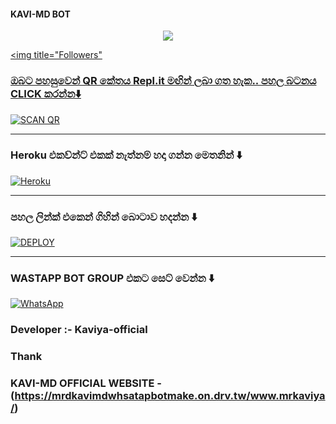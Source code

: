 #### KAVI-MD BOT 

<p align="center"> <a href="github.com/kaviyaofficial"><img align="center" src="https://telegra.ph/file/26c439dc3985ec964cb32.jpg"/></a>

 <p align="center">

<a href=""><img title="Followers" 







### ඔබට පහසුවෙන් QR කේතය Repl.it මඟින් ලබා ගත හැක.. පහල බටනය CLICK කරන්න⬇️

   

<a href='https://baileys-md-qr.herokuapp.com/deployment' target="_blank"><img alt='SCAN QR' src='https://img.shields.io/badge/Scan_qr-100000?style=for-the-badge&logo=scan&logoColor=white&labelColor=black&color=black'/></a>

***

### Heroku  එකව්න්ට් එකක් නැත්නම් හදා ගන්න මෙතනින් ⬇️

    

<a href='https://signup.heroku.com/' target="_blank"><img alt='Heroku' src='https://img.shields.io/badge/-Create-black?style=for-the-badge&logo=heroku&logoColor=white'/></a>

***

### පහල ලින්ක් එකෙන් ගිහින් බොටාව හදන්න ⬇️

   

<a href='https://baileys-md-qr.herokuapp.com/deploy' target="_blank"><img alt='DEPLOY' src='https://img.shields.io/badge/-DEPLOY-black?style=for-the-badge&logo=heroku&logoColor=white'/></a>

***

### WASTAPP BOT GROUP එකට සෙට් වෙන්න ⬇️

<a href="https://chat.whatsapp.com/Iv0umxmJ73kIqTvkJcTh22"><img alt="WhatsApp" src="https://img.shields.io/badge/-Whatsapp%20Group-black?style=for-the-badge&logo=whatsapp&logoColor=white"/></a>

 ###  Developer :- Kaviya-official 

### Thank 

### KAVI-MD OFFICIAL WEBSITE - (https://mrdkavimdwhsatapbotmake.on.drv.tw/www.mrkaviya/)




 
